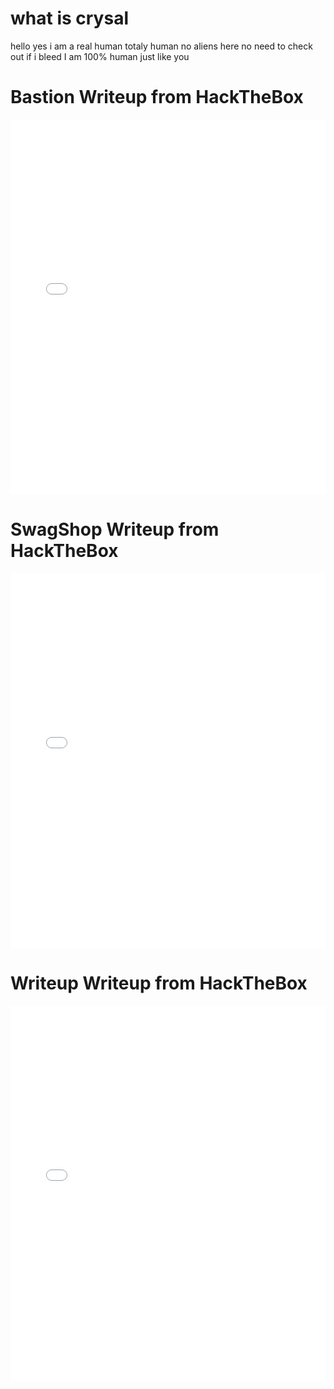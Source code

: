 <h1> what is crysal </h1>
hello yes
i am a real human
totaly human
no aliens here
no need to check out if i bleed
I am 100% human just like you
<h1>  Bastion Writeup from HackTheBox</h1>
<embed src="HTB_Bastion_unlocked.pdf#toolbar=0&navpanes=0&scrollbar=1" type="application/pdf" width="100%" height="600px" />
<h1> SwagShop Writeup from HackTheBox</h1>
<embed src="HTB_SwagShop_unlocked.pdf#toolbar=0&navpanes=0&scrollbar=1" type="application/pdf" width="100%" height="600px" />
<h1> Writeup Writeup from HackTheBox</h1>
<embed src="HTB_Writeup_unlocked.pd#toolbar=0&navpanes=0&scrollbar=1" type="application/pdf"  width="100%" height="600px" />
